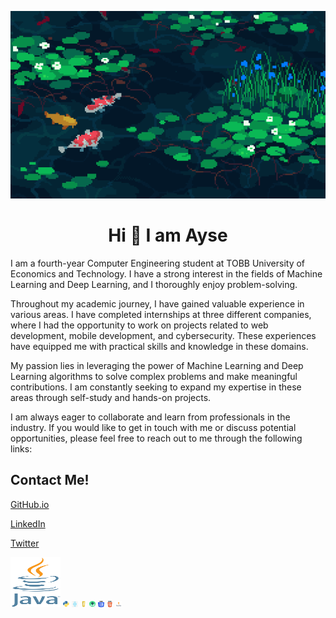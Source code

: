 <p align="center">
  <img src="assests/banner4.gif" alt="Animasyon" width="800" height="300">
</p>


<h1 align="center"> Hi 👋 I am Ayse</h2>
I am a fourth-year Computer Engineering student at TOBB University of Economics and Technology. I have a strong interest in the fields of Machine Learning and Deep Learning, and I thoroughly enjoy problem-solving.

Throughout my academic journey, I have gained valuable experience in various areas. I have completed internships at three different companies, where I had the opportunity to work on projects related to web development, mobile development, and cybersecurity. These experiences have equipped me with practical skills and knowledge in these domains.

My passion lies in leveraging the power of Machine Learning and Deep Learning algorithms to solve complex problems and make meaningful contributions. I am constantly seeking to expand my expertise in these areas through self-study and hands-on projects.

I am always eager to collaborate and learn from professionals in the industry. If you would like to get in touch with me or discuss potential opportunities, please feel free to reach out to me through the following links:
<h2>Contact Me!</h2>

[GitHub.io](https://ayse-sadioglu.github.io/Portfolio/)
<br/>  

[LinkedIn](https://www.linkedin.com/in/aysesadioglu/)
<br/>  

[Twitter](https://twitter.com/daedraedra)



  <img src="assests/java.png" alt="image" width="80" height="80">
    <img src="assests/py.png" alt="image" width="10" height="10">
      <img src="assests/react.png" alt="image" width="10" height="10">
        <img src="assests/js.png" alt="image" width="10" height="10">
          <img src="assests/android.png" alt="image" width="10" height="10">
            <img src="assests/css.png" alt="image" width="10" height="10">
              <img src="assests/html.png" alt="image" width="10" height="10">
                <img src="assests/tensor.png" alt="image" width="10" height="10">


